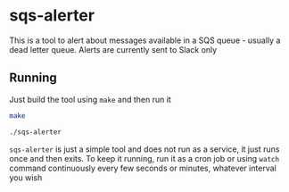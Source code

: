 # sqs-alerter

This is a tool to alert about messages available in a SQS queue - usually a dead letter queue. Alerts are currently sent to Slack only

## Running

Just build the tool using `make` and then run it

```bash
make
```

```bash
./sqs-alerter
```

`sqs-alerter` is just a simple tool and does not run as a service, it just runs once and then exits. To keep it running, run it as a cron job or using `watch` command continuously every few seconds or minutes, whatever interval you wish
